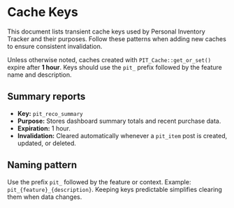 # Cache Keys

This document lists transient cache keys used by Personal Inventory Tracker and their purposes. Follow these patterns when adding new caches to ensure consistent invalidation.

Unless otherwise noted, caches created with `PIT_Cache::get_or_set()` expire after **1 hour**. Keys should use the `pit_` prefix followed by the feature name and description.

## Summary reports
- **Key:** `pit_reco_summary`
- **Purpose:** Stores dashboard summary totals and recent purchase data.
- **Expiration:** 1 hour.
- **Invalidation:** Cleared automatically whenever a `pit_item` post is created, updated, or deleted.

## Naming pattern
Use the prefix `pit_` followed by the feature or context. Example: `pit_{feature}_{description}`. Keeping keys predictable simplifies clearing them when data changes.
